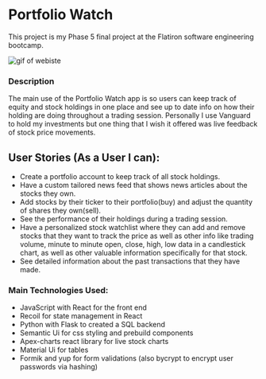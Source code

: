 # Portfolio Watch

This project is my Phase 5 final project at the Flatiron software engineering bootcamp. 

![gif of webiste](/collinsakuma/Phase-5-Stock-Tracker-App/Portfolio_Watch_Home.gif)

### Description 
The main use of the Portfolio Watch app is so users can keep track of equity and stock holdings in one place and see up to date info on how their holding are doing throughout a trading session. Personally I use Vanguard to hold my investments but one thing that I wish it offered was live feedback of stock price movements. 

## User Stories (As a User I can):
- Create a portfolio account to keep track of all stock holdings.
- Have a custom tailored news feed that shows news articles about the stocks they own. 
- Add stocks by their ticker to their portfolio(buy) and adjust the quantity of shares they own(sell).
- See the performance of their holdings during a trading session.
- Have a personalized stock watchlist where they can add and remove stocks that they want to track the price as well as other info like trading volume, minute to minute open, close, high, low data in a candlestick chart, as well as other valuable information specifically for that stock. 
- See detailed information about the past transactions that they have made.

### Main Technologies Used:
- JavaScript with React for the front end
- Recoil for state management in React
- Python with Flask to created a SQL backend
- Semantic Ui for css styling and prebuild components
- Apex-charts react library for live stock charts
- Material Ui for tables
- Formik and yup for form validations (also bycrypt to encrypt user passwords via hashing)
